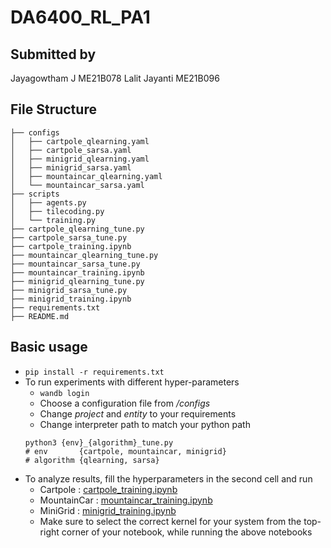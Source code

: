# DA6400_RL_PA1

## Submitted by
Jayagowtham J ME21B078
Lalit Jayanti ME21B096

## File Structure 

```
├── configs
│   ├── cartpole_qlearning.yaml
│   ├── cartpole_sarsa.yaml
│   ├── minigrid_qlearning.yaml
│   ├── minigrid_sarsa.yaml
│   ├── mountaincar_qlearning.yaml
│   └── mountaincar_sarsa.yaml
├── scripts
│   ├── agents.py
│   ├── tilecoding.py
│   └── training.py
├── cartpole_qlearning_tune.py
├── cartpole_sarsa_tune.py
├── cartpole_training.ipynb
├── mountaincar_qlearning_tune.py
├── mountaincar_sarsa_tune.py
├── mountaincar_training.ipynb
├── minigrid_qlearning_tune.py
├── minigrid_sarsa_tune.py
├── minigrid_training.ipynb
├── requirements.txt
├── README.md
```
## Basic usage
- ```pip install -r requirements.txt```
- To run experiments with different hyper-parameters
    - ```wandb login```
    - Choose a configuration file from <i>/configs</i>
    - Change <i>project</i> and <i>entity</i> to your requirements
    - Change interpreter path to match your python path
    ```
    python3 {env}_{algorithm}_tune.py
    # env       {cartpole, mountaincar, minigrid}
    # algorithm {qlearning, sarsa}
    ```
- To analyze results, fill the hyperparameters in the second cell and run
  - Cartpole  : [cartpole_training.ipynb](cartpole_training.ipynb)
  - MountainCar  : [mountaincar_training.ipynb](mountaincar_training.ipynb)
  - MiniGrid  : [minigrid_training.ipynb](minigrid_training.ipynb)
  - Make sure to select the correct kernel for your system from the top-right corner of your notebook, while running the above notebooks
